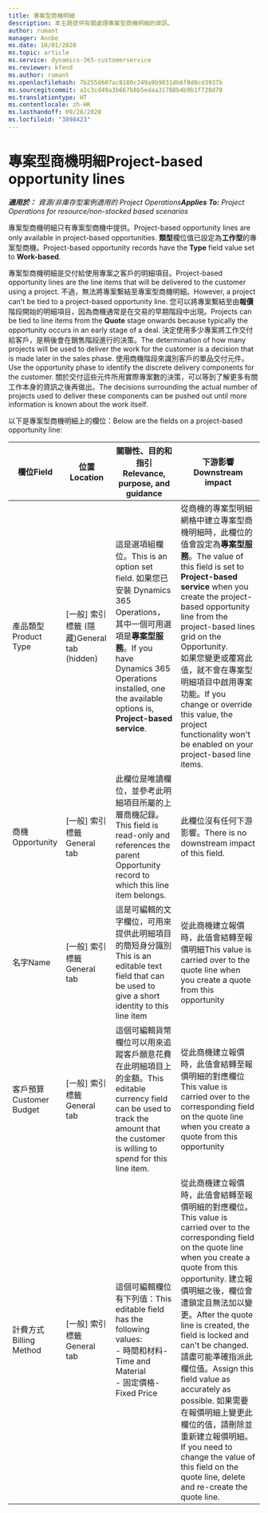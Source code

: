 ```yaml
---
title: 專案型商機明細
description: 本主題提供有關處理專案型商機明細的資訊。
author: rumant
manager: Annbe
ms.date: 10/01/2020
ms.topic: article
ms.service: dynamics-365-customerservice
ms.reviewer: kfend
ms.author: rumant
ms.openlocfilehash: 7b255d607ac8180c249a9b9831db6f8d0cd3937b
ms.sourcegitcommit: a2c3cd49a3b667b8b5edaa31788b4b9b1f728d78
ms.translationtype: HT
ms.contentlocale: zh-HK
ms.lasthandoff: 09/28/2020
ms.locfileid: "3898423"
---
```

# <a name="project-based-opportunity-lines"></a><span data-ttu-id="35950-103">專案型商機明細</span><span class="sxs-lookup"><span data-stu-id="35950-103">Project-based opportunity lines</span></span>

<span data-ttu-id="35950-104">_**適用於：** 資源/非庫存型案例適用的 Project Operations_</span><span class="sxs-lookup"><span data-stu-id="35950-104">_**Applies To:** Project Operations for resource/non-stocked based scenarios_</span></span>


<span data-ttu-id="35950-105">專案型商機明細只有專案型商機中提供。</span><span class="sxs-lookup"><span data-stu-id="35950-105">Project-based opportunity lines are only available in project-based opportunities.</span></span> <span data-ttu-id="35950-106">**類型**欄位值已設定為**工作型**的專案型商機。</span><span class="sxs-lookup"><span data-stu-id="35950-106">Project-based opportunity records have the **Type** field value set to **Work-based**.</span></span>

<span data-ttu-id="35950-107">專案型商機明細是交付給使用專案之客戶的明細項目。</span><span class="sxs-lookup"><span data-stu-id="35950-107">Project-based opportunity lines are the line items that will be delivered to the customer using a project.</span></span> <span data-ttu-id="35950-108">不過，無法將專案繫結至專案型商機明細。</span><span class="sxs-lookup"><span data-stu-id="35950-108">However, a project can't be tied to a project-based opportunity line.</span></span> <span data-ttu-id="35950-109">您可以將專案繫結至由**報價**階段開始的明細項目，因為商機通常是在交易的早期階段中出現。</span><span class="sxs-lookup"><span data-stu-id="35950-109">Projects can be tied to line items from the **Quote** stage onwards because typically the opportunity occurs in an early stage of a deal.</span></span> <span data-ttu-id="35950-110">決定使用多少專案將工作交付給客戶，是稍後會在銷售階段進行的決策。</span><span class="sxs-lookup"><span data-stu-id="35950-110">The determination of how many projects will be used to deliver the work for the customer is a decision that is made later in the sales phase.</span></span> <span data-ttu-id="35950-111">使用商機階段來識別客戶的單品交付元件。</span><span class="sxs-lookup"><span data-stu-id="35950-111">Use the opportunity phase to identify the discrete delivery components for the customer.</span></span> <span data-ttu-id="35950-112">關於交付這些元件所用實際專案數的決策，可以等到了解更多有關工作本身的資訊之後再做出。</span><span class="sxs-lookup"><span data-stu-id="35950-112">The decisions surrounding the actual number of projects used to deliver these components can be pushed out until more information is known about the work itself.</span></span>

<span data-ttu-id="35950-113">以下是專案型商機明細上的欄位：</span><span class="sxs-lookup"><span data-stu-id="35950-113">Below are the fields on a project-based opportunity line:</span></span>

| <span data-ttu-id="35950-114">**欄位**</span><span class="sxs-lookup"><span data-stu-id="35950-114">**Field**</span></span> | <span data-ttu-id="35950-115">**位置**</span><span class="sxs-lookup"><span data-stu-id="35950-115">**Location**</span></span> | <span data-ttu-id="35950-116">**關聯性、目的和指引**</span><span class="sxs-lookup"><span data-stu-id="35950-116">**Relevance, purpose, and guidance**</span></span> | <span data-ttu-id="35950-117">**下游影響**</span><span class="sxs-lookup"><span data-stu-id="35950-117">**Downstream impact**</span></span> |
| --- | --- | --- | --- |
| <span data-ttu-id="35950-118">產品類型</span><span class="sxs-lookup"><span data-stu-id="35950-118">Product Type</span></span> | <span data-ttu-id="35950-119">[一般] 索引標籤 (隱藏)</span><span class="sxs-lookup"><span data-stu-id="35950-119">General tab (hidden)</span></span> | <span data-ttu-id="35950-120">這是選項組欄位。</span><span class="sxs-lookup"><span data-stu-id="35950-120">This is an option set field.</span></span> <span data-ttu-id="35950-121">如果您已安裝 Dynamics 365 Operations，其中一個可用選項是**專案型服務**。</span><span class="sxs-lookup"><span data-stu-id="35950-121">If you have Dynamics 365 Operations installed, one the available options is, **Project-based service**.</span></span>  | <span data-ttu-id="35950-122">從商機的專案型明細網格中建立專案型商機明細時，此欄位的值會設定為**專案型服務**。</span><span class="sxs-lookup"><span data-stu-id="35950-122">The value of this field is set to **Project-based service** when you create the project-based opportunity line from the project-based lines grid on the Opportunity.</span></span> <br> <span data-ttu-id="35950-123">如果您變更或覆寫此值，就不會在專案型明細項目中啟用專案功能。</span><span class="sxs-lookup"><span data-stu-id="35950-123">If you change or override this value, the project functionality won't be enabled on your project-based line items.</span></span> |
| <span data-ttu-id="35950-124">商機​​</span><span class="sxs-lookup"><span data-stu-id="35950-124">Opportunity</span></span> | <span data-ttu-id="35950-125">[一般] 索引標籤</span><span class="sxs-lookup"><span data-stu-id="35950-125">General tab</span></span> | <span data-ttu-id="35950-126">此欄位是唯讀欄位，並參考此明細項目所屬的上層商機記錄。</span><span class="sxs-lookup"><span data-stu-id="35950-126">This field is read-only and references the parent Opportunity record to which this line item belongs.</span></span> | <span data-ttu-id="35950-127">此欄位沒有任何下游影響。</span><span class="sxs-lookup"><span data-stu-id="35950-127">There is no downstream impact of this field.</span></span> |
| <span data-ttu-id="35950-128">名字</span><span class="sxs-lookup"><span data-stu-id="35950-128">Name</span></span> | <span data-ttu-id="35950-129">[一般] 索引標籤</span><span class="sxs-lookup"><span data-stu-id="35950-129">General tab</span></span> | <span data-ttu-id="35950-130">這是可編輯的文字欄位，可用來提供此明細項目的簡短身分識別</span><span class="sxs-lookup"><span data-stu-id="35950-130">This is an editable text field that can be used to give a short identity to this line item</span></span> | <span data-ttu-id="35950-131">從此商機建立報價時，此值會結轉至報價明細</span><span class="sxs-lookup"><span data-stu-id="35950-131">This value is carried over to the quote line when you create a quote from this opportunity</span></span> |
| <span data-ttu-id="35950-132">客戶預算</span><span class="sxs-lookup"><span data-stu-id="35950-132">Customer Budget</span></span> | <span data-ttu-id="35950-133">[一般] 索引標籤</span><span class="sxs-lookup"><span data-stu-id="35950-133">General tab</span></span> | <span data-ttu-id="35950-134">這個可編輯貨幣欄位可以用來追蹤客戶願意花費在此明細項目上的金額。</span><span class="sxs-lookup"><span data-stu-id="35950-134">This editable currency field can be used to track the amount that the customer is willing to spend for this line item.</span></span> | <span data-ttu-id="35950-135">從此商機建立報價時，此值會結轉至報價明細的對應欄位</span><span class="sxs-lookup"><span data-stu-id="35950-135">This value is carried over to the corresponding field on the quote line when you create a quote from this opportunity</span></span> |
| <span data-ttu-id="35950-136">計費方式</span><span class="sxs-lookup"><span data-stu-id="35950-136">Billing Method</span></span> | <span data-ttu-id="35950-137">[一般] 索引標籤</span><span class="sxs-lookup"><span data-stu-id="35950-137">General tab</span></span> | <span data-ttu-id="35950-138">這個可編輯欄位有下列值：</span><span class="sxs-lookup"><span data-stu-id="35950-138">This editable field has the following values:</span></span></br><span data-ttu-id="35950-139">- 時間和材料</span><span class="sxs-lookup"><span data-stu-id="35950-139">- Time and Material</span></span></br><span data-ttu-id="35950-140">- 固定價格</span><span class="sxs-lookup"><span data-stu-id="35950-140">- Fixed Price</span></span> | <span data-ttu-id="35950-141">從此商機建立報價時，此值會結轉至報價明細的對應欄位。</span><span class="sxs-lookup"><span data-stu-id="35950-141">This value is carried over to the corresponding field on the quote line when you create a quote from this opportunity.</span></span> <span data-ttu-id="35950-142">建立報價明細之後，欄位會遭鎖定且無法加以變更。</span><span class="sxs-lookup"><span data-stu-id="35950-142">After the quote line is created, the field is locked and can't be changed.</span></span> <span data-ttu-id="35950-143">請盡可能準確指派此欄位值。</span><span class="sxs-lookup"><span data-stu-id="35950-143">Assign this field value as accurately as possible.</span></span> <span data-ttu-id="35950-144">如果需要在報價明細上變更此欄位的值，請刪除並重新建立報價明細。</span><span class="sxs-lookup"><span data-stu-id="35950-144">If you need to change the value of this field on the quote line, delete and re-create the quote line.</span></span> |
